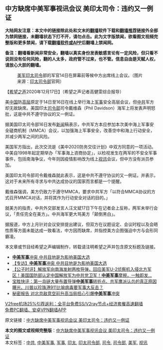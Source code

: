  <h2>中方缺席中美军事视讯会议 美印太司令：违约又一例证</h2> <p class="notice"><b>大陆网友注意：本文中的链接除此处和文末的<a href="https://github.com/bannedbook/fanqiang" >翻墙</a>软件下载和<a href="https://github.com/killgcd/justmysocks/blob/master/README.md">翻墙推荐</a>链接外全部为禁网链接，未翻墙状态下打不开，请勿点击。此为文字版禁闻，欲看图文视频完整版和更多禁闻，请下载<a href="https://github.com/bannedbook/fanqiang">翻墙软件或APP</a>后翻墙上禁闻网。</p><p>备注：翻墙看新闻非常安全，翻墙以真实身份发表敏感言论有一定风险，但只看不说则没有任何风险，翻的人太多，政府管不过来，也不管。信息自由是天赋人权，请放心大胆的翻墙。</b></p>  <div class="entry"> <figure><figcaption><a href="https://www.bannedbook.org/bnews/tag/%e7%be%8e%e5%86%9b/" class="st_tag internal_tag" rel="tag" title="标签 美军 下的日志">美军</a><a href="https://www.bannedbook.org/bnews/tag/%E5%8D%B0%E5%A4%AA/" class="st_tag internal_tag" rel="tag" title="标签 印太 下的日志">印太</a><a href="https://www.bannedbook.org/bnews/tag/%E5%8F%B8%E4%BB%A4/" class="st_tag internal_tag" rel="tag" title="标签 司令 下的日志">司令</a>部的军官14日在屏幕前等候中方出席线上会议。（图片来源：<a href="https://www.bannedbook.org/bnews/tag/%E5%8D%B0%E5%A4%AA%E5%8F%B8%E4%BB%A4%E9%83%A8/" class="st_tag internal_tag" rel="tag" title="标签 印太司令部 下的日志">印太司令部</a>官网）</figcaption></figure> <p>【<span class='wp_keywordlink_affiliate'><a href="https://www.soundofhope.org" title="希望之声" target="_blank">希望之声</a></span>2020年12月17日】（希望之声记者高健雯综合报导）</p> <p>美<span class='wp_keywordlink_affiliate'><a href="https://www.bannedbook.org/" title="中国" target="_blank">中国</a></span>防<span class='wp_keywordlink_affiliate'><a href="https://www.bannedbook.org/bnews/ccpdope/" title="中共高层内幕" target="_blank">高层</a></span>原定于14日至16日在线上举行海上<a href="https://www.bannedbook.org/bnews/tag/%E5%86%9B%E4%BA%8B/" class="st_tag internal_tag" rel="tag" title="标签 军事 下的日志">军事</a>安全高层会议，但<a href="https://www.bannedbook.org/bnews/tag/%e4%b8%ad%e5%85%b1/" class="st_tag internal_tag" rel="tag" title="标签 中共 下的日志">中共</a>军方却无故缺席。美国印太<a href="https://www.bannedbook.org/bnews/tag/%E5%8F%B8%E4%BB%A4%E9%83%A8/" class="st_tag internal_tag" rel="tag" title="标签 司令部 下的日志">司令部</a>司令戴维森（Phil Davidson）海军上将发表声明怒批，这是中共不遵守协议的又一例证。</p> <p>据美国印太司令部16日发布<span class='wp_keywordlink_affiliate'><a href="https://www.bannedbook.org/" title="新闻">新闻</a></span>稿表示，中共军方本应参加本次美中海上军事安全磋商机制（MMCA）会议，以加强海上军事安全，改善空中和海上行动安全，并减少两军之间的风险。</p>  <p>美国军方指出，此次交流是《美中2020防务交往计划》中双方同意的一项活动。中美自1998年起定期举办「军事海上咨商协定」，以检视发生在两军的不安全军事事件，包括南海争议，今年则因疫情影响改为线上<a href="https://www.bannedbook.org/bnews/tag/%E8%A7%86%E8%AE%AF/" class="st_tag internal_tag" rel="tag" title="标签 视讯 下的日志">视讯</a>会议，但中方没有派员参加。</p> <p>美国印太司令部司令戴维森就此表示，这是中共不遵守协议的又一例证。并表示，这对于未来所有寻求与中共达成协议的国家而言都是一个提醒。</p> <p>戴维森强调，美方仍致力于遵守MMCA，要求中共军方「以符合MMCA协议的方式召开MMCA对话，并将其作为行动安全对话的目的。」</p>  <p>就美方的指责，中共外交部发言人汪文斌17日下午在记者会上反称，两军未举行会议，「责任完全在美方」。中共海军更大骂美方「颠倒黑白」。</p> <p>据报道，中方上月针对会议安排提出建议，但双方在议题设定、会议时程以及会晤性质等方面未能达成一致看法，中方因而缺席，并指控美方企图强迫中方与会形同霸凌。</p> <p>本文章或节目经希望之声编辑制作，转载请注明希望之声并包含原文标题及链接。</p>  <ul class='op-related-articles' title='相关阅读'> <li><a href='https://www.bannedbook.org/bnews/taiwannews/20201104/1425650.html' target='_blank'><b>中美军事</b>冲突 中共目地是为影响美国大选</a></li> <li><a href='https://www.bannedbook.org/bnews/bannedvideo/20201104/1425307.html' target='_blank'>【专访】<b>中美军事</b>冲突 中共目地是为影响美国大选</a></li> <li><a href='https://www.bannedbook.org/bnews/bannedvideo/20200827/1386479.html' target='_blank'>【公子时评】解放军向南海发射两枚导弹，回应美军U-2侦察机入侵北方军区！美国国防部认定中国解放军为中共党卫军！<b>中美军事</b>摩擦，一触即发...</a></li> <li><a href='https://www.bannedbook.org/bnews/bannedvideo/20200507/1324359.html' target='_blank'>宝胜快评：第一岛链大量布置导弹<b>中美军事</b>转折点、共军鹰派认怂的真正原因曝光、川普以珍珠港911比喻病毒要军事大反击？</a></li> <li><a href='https://www.bannedbook.org/bnews/cbnews/20200505/1323172.html' target='_blank'>秘密报告 对北京敌意空前升高当局担心引爆<b>中美军事</b>冲突</a></li> </ul> <p class="texttj"> <a href="https://github.com/bannedbook/fanqiang/wiki/V2ray%E6%9C%BA%E5%9C%BA" target="_blank">V2free机场25%引荐返利：全平台免费SS/V2ray节点+经济套餐高速翻墙</a><br/> <a href="https://github.com/bannedbook/fanqiang/wiki/%E7%A6%81%E9%97%BB%E7%BD%91%E5%AE%89%E5%8D%93%E7%BF%BB%E5%A2%99%E6%96%B0%E9%97%BBAPP" target="_blank">免费PC翻墙、安卓VPN翻墙APP</a></p><p>原文链接：<a class="src_link"  href="https://www.soundofhope.org/post/454828" target="_blank">中方缺席中美军事视讯会议 美印太司令：违约又一例证</a></p><a name='sharetosocial'></a>       <div><b>本文的图文或视频完整版</b>：<a href='https://www.bannedbook.org/bnews/comments/20201218/1450325.html'>中方缺席中美军事视讯会议 美印太司令：违约又一例证</a></div>  </div><!--END ENTRY--> <div class="postfooter"> <div>本文标签：<a href="https://www.bannedbook.org/bnews/tag/%e4%b8%ad%e5%85%b1/" rel="tag">中共</a>, <a href="https://www.bannedbook.org/bnews/tag/%E4%B8%AD%E7%BE%8E%E5%86%9B%E4%BA%8B/" rel="tag">中美军事</a>, <a href="https://www.bannedbook.org/bnews/tag/%E5%86%9B%E4%BA%8B/" rel="tag">军事</a>, <a href="https://www.bannedbook.org/bnews/tag/%E5%8D%B0%E5%A4%AA/" rel="tag">印太</a>, <a href="https://www.bannedbook.org/bnews/tag/%E5%8D%B0%E5%A4%AA%E5%8F%B8%E4%BB%A4%E9%83%A8/" rel="tag">印太司令部</a>, <a href="https://www.bannedbook.org/bnews/tag/%E5%8F%B8%E4%BB%A4/" rel="tag">司令</a>, <a href="https://www.bannedbook.org/bnews/tag/%E5%8F%B8%E4%BB%A4%E9%83%A8/" rel="tag">司令部</a>, <a href="https://www.bannedbook.org/bnews/tag/%e7%be%8e%e5%86%9b/" rel="tag">美军</a>, <a href="https://www.bannedbook.org/bnews/tag/%E8%A7%86%E8%AE%AF/" rel="tag">视讯</a></div>  </div><!--END POSTFOOTER--> 